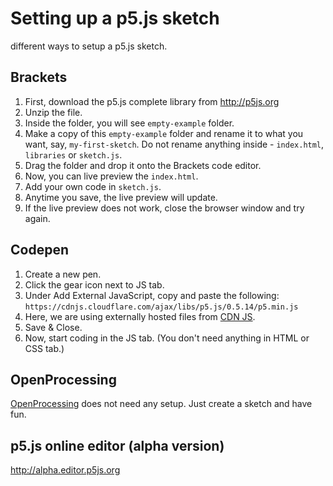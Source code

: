
# Setting up a p5.js sketch
different ways to setup a p5.js sketch.

## Brackets
1. First, download the p5.js complete library from http://p5js.org
1. Unzip the file.
1. Inside the folder, you will see `empty-example` folder.
1. Make a copy of this `empty-example` folder and rename it to what you want, say, `my-first-sketch`. Do not rename anything inside - `index.html`, `libraries` or `sketch.js`.
1. Drag the folder and drop it onto the Brackets code editor.
1. Now, you can live preview the `index.html`.
1. Add your own code in `sketch.js`.
1. Anytime you save, the live preview will update.
1. If the live preview does not work, close the browser window and try again.

## Codepen
1. Create a new pen.
1. Click the gear icon next to JS tab.
1. Under Add External JavaScript, copy and paste the following:
  `https://cdnjs.cloudflare.com/ajax/libs/p5.js/0.5.14/p5.min.js`
1. Here, we are using externally hosted files from [CDN JS](https://cdnjs.com/libraries/p5.js/).
1. Save & Close.
1. Now, start coding in the JS tab. (You don't need anything in HTML or CSS tab.)

## OpenProcessing
[OpenProcessing](https://www.openprocessing.org) does not need any setup. Just create a sketch and have fun.

## p5.js online editor (alpha version)
http://alpha.editor.p5js.org




